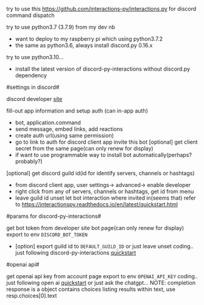 try to use this https://github.com/interactions-py/interactions.py
for discord command dispatch

try to use python3.7 (3.7.9) from my dev nb
 - want to deploy to my raspberry pi which using python3.7.2
 - the same as python3.6, always install discord.py 0.16.x

try to use python3.10...
 - install the latest version of discord-py-interactions without discord.py dependency


#settings in discord#

discord developer [site](https://discord.com/developers/applications/)

fill-out app information and setup auth (can in-app auth)
 - bot, application.command
 - send message, embed links, add reactions
 - create auth url(using same permission)
 - go to link to auth for discord client app invite this bot
[optional] get client secret from the same page(can only renew for display)
 - if want to use programmable way to install bot automatically(perhaps? probably?)

[optional] get discord guild id(id for identify servers, channels or hashtags)
 - from discord client app, user settings-> advanced-> enable developer
 - right click from any of servers, channels or hashtags, get id from menu
 - leave guild id unset let bot interaction where invited in(seems that)
refer to https://interactionspy.readthedocs.io/en/latest/quickstart.html


#params for discord-py-interactions#

get bot token from developer site bot page(can only renew for display)
export to env `DISCORD_BOT_TOKEN`
- [option] export guild id to `DEFAULT_GUILD_ID` or just leave unset
coding.. just following discord-py-interactions [quickstart](https://interactionspy.readthedocs.io/en/latest/quickstart.html)


#openai api#

get openai api key from account page
export to env `OPENAI_API_KEY`
coding.. just following open ai [quickstart](https://beta.openai.com/docs/quickstart)
or just ask the chatgpt...
NOTE: completion response is a object contains choices listing results within text, use resp.choices[0].text

